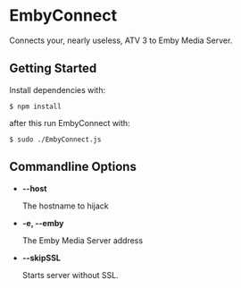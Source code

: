# EmbyConnect

Connects your, nearly useless, ATV 3 to Emby Media Server.

## Getting Started

Install dependencies with:

    $ npm install
    
after this run EmbyConnect with:

    $ sudo ./EmbyConnect.js
    
## Commandline Options

* **--host**

  The hostname to hijack
  
* **-e, --emby**

  The Emby Media Server address
  
* **--skipSSL**

  Starts server without SSL.
